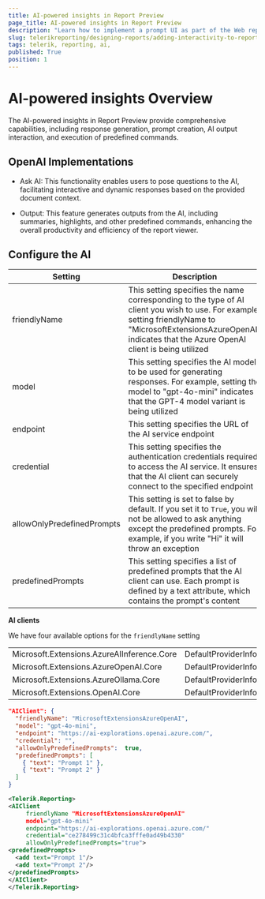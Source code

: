 ```yaml
---
title: AI-powered insights in Report Preview
page_title: AI-powered insights in Report Preview
description: "Learn how to implement a prompt UI as part of the Web report viewer"
slug: telerikreporting/designing-reports/adding-interactivity-to-reports/ai-powered-insights
tags: telerik, reporting, ai, 
published: True
position: 1
---
```


# AI-powered insights Overview

The AI-powered insights in Report Preview provide comprehensive capabilities, including response generation, prompt creation, AI output interaction, and execution of predefined commands.

## OpenAI Implementations

* Ask AI: This functionality enables users to pose questions to the AI, facilitating interactive and dynamic responses based on the provided document context.

* Output: This feature generates outputs from the AI, including summaries, highlights, and other predefined commands, enhancing the overall productivity and efficiency of the report viewer.

## Configure the AI

| Setting | Description |
| ------ | ------ |
|friendlyName|This setting specifies the name corresponding to the type of AI client you wish to use. For example, setting friendlyName to "MicrosoftExtensionsAzureOpenAI" indicates that the Azure OpenAI client is being utilized|
|model|This setting specifies the AI model to be used for generating responses. For example, setting the model to "gpt-4o-mini" indicates that the GPT-4 model variant is being utilized|
|endpoint|This setting specifies the URL of the AI service endpoint|
|credential|This setting specifies the authentication credentials required to access the AI service. It ensures that the AI client can securely connect to the specified endpoint|
|allowOnlyPredefinedPrompts|This setting is set to false by default. If you set it to `True`, you will not be allowed to ask anything except the predefined prompts. For example, if you write "Hi" it will throw an exception|
|predefinedPrompts|This setting specifies a list of predefined prompts that the AI client can use. Each prompt is defined by a text attribute, which contains the prompt's content|

__AI clients__

We have four available options for the `friendlyName` setting

|  |  |
| ------ | ------ |
|Microsoft.Extensions.AzureAIInference.Core|DefaultProviderInfoFactory.MicrosoftExtensionsAzureAIInference|
|Microsoft.Extensions.AzureOpenAI.Core|DefaultProviderInfoFactory.MicrosoftExtensionsAzureOpenAI|
|Microsoft.Extensions.AzureOllama.Core|DefaultProviderInfoFactory.MicrosoftExtensionsOllama|
|Microsoft.Extensions.OpenAI.Core|DefaultProviderInfoFactory.MicrosoftExtensionsOpenAI|

````JSON
"AIClient": {
  "friendlyName": "MicrosoftExtensionsAzureOpenAI",
  "model": "gpt-4o-mini",
  "endpoint": "https://ai-explorations.openai.azure.com/",
  "credential": "",
  "allowOnlyPredefinedPrompts":  true,
  "predefinedPrompts": [
    { "text": "Prompt 1" },
    { "text": "Prompt 2" }
  ]
}
````

````XML
<Telerik.Reporting>
<AIClient
     friendlyName "MicrosoftExtensionsAzureOpenAI"
     model="gpt-4o-mini"
     endpoint="https://ai-explorations.openai.azure.com/"
     credential="ce278499c31c4bfca3fffe0ad49b4330"
     allowOnlyPredefinedPrompts="true">
<predefinedPrompts>
  <add text="Prompt 1"/>
  <add text="Prompt 2"/>
</predefinedPrompts>
</AIClient>
</Telerik.Reporting>
````

